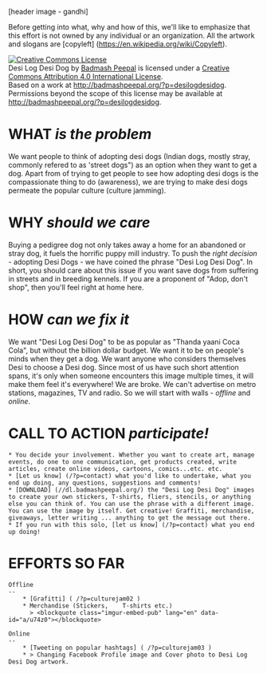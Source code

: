 <!--

Title: Desi Log, Desi Dog (Indian version of "Adopt, don't shop")
Scripts: 
- //s.imgur.com/min/embed.js

-->

[header image - gandhi]

Before getting into what, why and how of this, we'll like to emphasize that this effort is not owned by any individual or an organization. All the artwork and slogans are [copyleft] (https://en.wikipedia.org/wiki/Copyleft).

<a rel="license" href="http://creativecommons.org/licenses/by/4.0/"><img alt="Creative Commons License" style="border-width:0" src="https://i.creativecommons.org/l/by/4.0/88x31.png" /></a><br /><span xmlns:dct="http://purl.org/dc/terms/" property="dct:title">Desi Log Desi Dog</span> by <a xmlns:cc="http://creativecommons.org/ns#" href="http://badmashpeepal.org/?p=desilogdesidog" property="cc:attributionName" rel="cc:attributionURL">Badmash Peepal</a> is licensed under a <a rel="license" href="http://creativecommons.org/licenses/by/4.0/">Creative Commons Attribution 4.0 International License</a>.<br />Based on a work at <a xmlns:dct="http://purl.org/dc/terms/" href="http://badmashpeepal.org/?p=desilogdesidog" rel="dct:source">http://badmashpeepal.org/?p=desilogdesidog</a>.<br />Permissions beyond the scope of this license may be available at <a xmlns:cc="http://creativecommons.org/ns#" href="http://badmashpeepal.org/?p=desilogdesidog" rel="cc:morePermissions">http://badmashpeepal.org/?p=desilogdesidog</a>.

**WHAT** _is the problem_
===
We want people to think of adopting desi dogs (Indian dogs, mostly stray, commonly refered to as 'street dogs") as an option when they want to get a dog. Apart from of trying to get people to see how adopting desi dogs is the compassionate thing to do (awareness), we are trying to make desi dogs permeate the popular culture (culture jamming).

**WHY** _should we care_
===
Buying a pedigree dog not only takes away a home for an abandoned or stray dog, it fuels the horrific puppy mill industry. To push the _right decision_ - adopting Desi Dogs - we have coined the phrase "Desi Log Desi Dog". In short, you should care about this issue if you want save dogs from suffering in streets and in breeding kennels.  If you are a proponent of "Adop, don't shop", then you'll feel right at home here.

**HOW** _can we fix it_
===

We want "Desi Log Desi Dog" to be as popular as "Thanda yaani Coca Cola", but without the billion dollar budget. We want it to be on people's minds when they get a dog. We want anyone who considers themselves Desi to choose a Desi dog. Since most of us have such short attention spans, it's only when someone encounters this image multiple times, it will make them feel it's everywhere! We are broke. We can't advertise on metro stations, magazines, TV and radio. So we will start with walls - _offline_ and _online_.

CALL TO ACTION _participate!_
===
	* You decide your involvement. Whether you want to create art, manage events, do one to one communication, get products created, write articles, create online videos, cartoons, comics...etc. etc.
	* [Let us know] (/?p=contact) what you'd like to undertake, what you end up doing, any questions, suggestions and comments! 
	* [DOWNLOAD] (//dl.badmashpeepal.org/) the "Desi Log Desi Dog" images to create your own stickers, T-shirts, fliers, stencils, or anything else you can think of. You can use the phrase with a different image. You can use the image by itself. Get creative! Graffiti, merchandise, giveaways, letter writing ... anything to get the message out there.
	* If you run with this solo, [let us know] (/?p=contact) what you end up doing! 

EFFORTS SO FAR
===
	Offline
	--
		* [Grafitti] ( /?p=culturejam02 ) 
		* Merchandise (Stickers,	T-shirts etc.)
		  > <blockquote class="imgur-embed-pub" lang="en" data-id="a/u74z0"></blockquote>

	Online
	--
		* [Tweeting on popular hashtags] ( /?p=culturejam03 )
		* > Changing Facebook Profile image and Cover photo to Desi Log Desi Dog artwork.



		
<!--
FAQ

CONTACT us to buy our Desi Log Desi Dog T-shirts at cost. You can them mark up to sell at your organization's event or just buy them for you and your friends.

SEND us a picture of your own Desi Log Desi Dog creations!

collaboartion - gist?  mailing list? trello? .. anything but fb group!

tactics - make videos,  spoof ebooks, spoof videos! repurpose videos

sukriti, supriya, shivani, meredith?

-->

